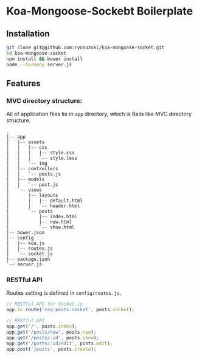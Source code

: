 # Koa-Mongoose-Sockebt Boilerplate

## Installation 

```sh
git clone git@github.com:ryosuzuki/koa-mongoose-socket.git
cd koa-mongoose-socket
npm install && bower install 
node --harmony server.js
```

## Features

### MVC directory structure:

All of application files lie in `app` directory, which is Rails like MVC directory structure.

```
.
|-- app
|   |-- assets
|   |   |-- css
|   |   |   |-- style.css
|   |   |   `-- style.less
|   |   `-- img
|   |-- controllers
|   |   `-- posts.js
|   |-- models
|   |   `-- post.js
|   `-- views
|       |-- layouts
|       |   |-- default.html
|       |   `-- header.html
|       `-- posts
|           |-- index.html
|           |-- new.html
|           `-- show.html
|-- bower.json
|-- config
|   |-- koa.js
|   |-- routes.js
|   `-- socket.js
|-- package.json
`-- server.js
```

### RESTful API 

Routes setting is defined in `config/routes.js`.

```js
// RESTful API for Socket.io
app.io.route('req:posts:socket', posts.socket);

// RESTful API
app.get('/', posts.index);
app.get('/posts/new', posts.new);
app.get('/posts/:id', posts.show);
app.get('/posts/:id/edit', posts.edit);
app.post('/posts', posts.create);
```





